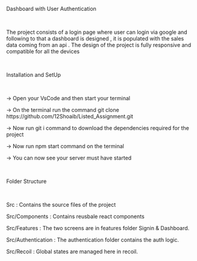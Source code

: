 <p>Dashboard with User Authentication </p><br/>
<p>The project consists of a login page where user can login via google and following to that a dashboard is designed , it is populated with the sales data coming from an api . The design of the project is fully responsive and compatible for all the devices </p><br/>

<p> Installation and SetUp</p><br/>
<p> ->  Open your VsCode and then start your terminal </p>
<p> ->  On the terminal run the command git clone https://github.com/12Shoaib/Listed_Assignment.git  </p>
<p> ->  Now run git i command to download the dependencies required for the project  </p>
<p> ->  Now run npm start command on the terminal  </p>
<p> ->  You can now see your server must have started  </p><br/>

<p>Folder Structure </p><br/>
<p>Src : Contains the source files of the project </p>
<p>Src/Components : Contains reusbale react components </p>
<p>Src/Features : The two screens are in features folder Signin & Dashboard. </p>
<p>Src/Authentication : The authentication folder contains the auth logic. </p>
<p>Src/Recoil : Global states are managed here in recoil. </p>
